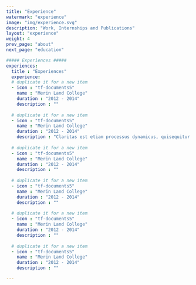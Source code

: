 ```yaml
---
title: "Experience"
watermark: "experience"
image: "img/experience.svg"
description: "Work, Internships and Publications"
layout: "experience"
weight: 4
prev_page: "about"
next_page: "education"

##### Experiences #####
experiences:
  title : "Experiences"
  experience:
  # duplicate it for a new item
  - icon : "tf-documents5"
    name : "Merin Land College"
    duration : "2012 - 2014"
    description : ""
    
  # duplicate it for a new item
  - icon : "tf-documents5"
    name : "Merin Land College"
    duration : "2012 - 2014"
    description : "Claritas est etiam processus dynamicus, quisequitur mutationem consuetudium lectorum. Claritas est etiam processus dynamicus, qui sequitur mutationem consuetudium lectorum.Claritas est etiam processus dynamicus, qui sequitur mutationem consuetudium lectorum.Claritas est etiam processus dynamicus, qui equitur mutationem consuetudium lectorum.Claritas est etiam processus dynamicus, qui equitur mutationem consuetudium lectorum.Claritas est etiam processus dynamicus, quisequitur mutationem consuetudium lectorum.Claritas est etiam processus dynamicus, qui sequitur mutationem consuetudium lectorum.."
    
  # duplicate it for a new item
  - icon : "tf-documents5"
    name : "Merin Land College"
    duration : "2012 - 2014"
    description : ""
    
  # duplicate it for a new item
  - icon : "tf-documents5"
    name : "Merin Land College"
    duration : "2012 - 2014"
    description : ""
    
  # duplicate it for a new item
  - icon : "tf-documents5"
    name : "Merin Land College"
    duration : "2012 - 2014"
    description : ""
    
  # duplicate it for a new item
  - icon : "tf-documents5"
    name : "Merin Land College"
    duration : "2012 - 2014"
    description : ""

---
```

